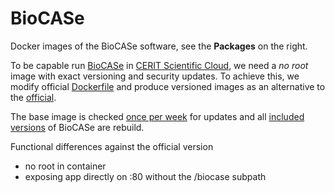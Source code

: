 # BioCASe
Docker images of the BioCASe software, see the **Packages** on the right.

To be capable run [BioCASe](https://www.biocase.org/) in [CERIT Scientific Cloud](https://www.cerit-sc.cz/), we need a *no root* image with exact versioning and security updates. To achieve this, we modify official [Dockerfile](http://ww2.biocase.org/svn/bps2/branches/stable/Dockerfile) and produce versioned images as an alternative to the [official](https://hub.docker.com/r/biocase/bps).

The base image is checked [once per week](.github/dependabot.yml#L6) for updates and all [included versions](.github/workflows/publish.yml#L15) of BioCASe are rebuild.

Functional differences against the official version
* no root in container
* exposing app directly on :80 without the /biocase subpath